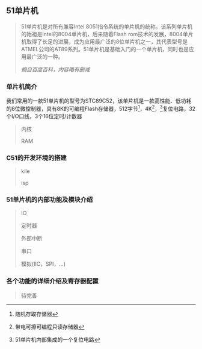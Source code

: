 ## 51单片机

> 51单片机是对所有兼容Intel 8051指令系统的单片机的统称。该系列单片机的始祖是Intel的8004单片机，后来随着Flash rom技术的发展，8004单片机取得了长足的进展，成为应用最广泛的8位单片机之一，其代表型号是ATMEL公司的AT89系列。51单片机是基础入门的一个单片机，同时也是应用最广泛的一种。
>
> *摘自百度百科，内容略有删减*

### 单片机简介

我们常用的一款51单片机的型号为STC89C52，该单片机是一款高性能、低功耗的8位微控制器，具有8K的可编程Flash存储器，512字节[^RAM]，4K[^EEPROM]，[^MAX810]复位电路，32个I/O口线，3个16位定时/计数器

> 内核
>
> RAM

### C51的开发环境的搭建

> kile
>
> isp

### 51单片机的内部功能及模块介绍

> IO
>
> 定时器
>
> 外部中断
>
> 串口
>
> 模拟(IIC，SPI，…)

### 各个功能的详细介绍及寄存器配置

> 待完善

[^RAM]: 随机存取存储器
[^EEPROM]: 带电可擦可编程只读存储器
[^MAX810]: 51单片机内部集成的一个复位电路